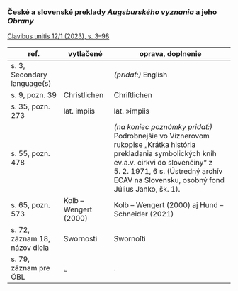 ### České a slovenské preklady _Augsburského vyznania_ a jeho _Obrany_

[Clavibus unitis 12/1 (2023), s. 3–98](https://www.acecs.cz/media/cu_2023_12_01_budaj.pdf)

|ref.|vytlačené|oprava, doplnenie|
|---|---|---|
|s. 3, Secondary language(s)||_(pridať:)_ English|
|s. 9, pozn. 39|Christlichen|Chriſtlichen|
|s. 35, pozn. 273|lat. impiis|lat. »impiis|
|s. 55, pozn. 478||_(na koniec poznámky pridať:)_ Podrobnejšie vo Víznerovom rukopise „Krátka história prekladania symbolických kníh ev.a.v. cirkvi do slovenčiny“ z 5. 2. 1971, 6 s. (Ústredný archív ECAV na Slovensku, osobný fond Július Janko, šk. 1).|
|s. 65, pozn. 573|Kolb – Wengert (2000)|Kolb – Wengert (2000) aj Hund – Schneider (2021)|
|s. 72, záznam 18, názov diela|Swornosti|Swornoſti|
|s. 79, záznam pre ÖBL|.̲|.|
